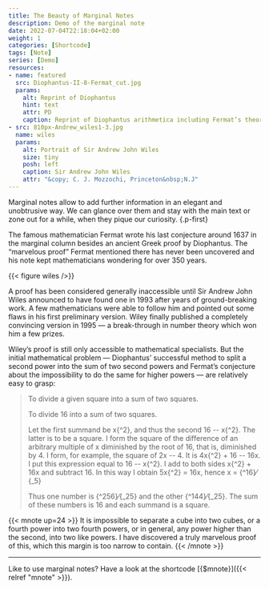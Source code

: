```yaml
---
title: The Beauty of Marginal Notes
description: Demo of the marginal note
date: 2022-07-04T22:18:04+02:00
weight: 1
categories: [Shortcode]
tags: [Note]
series: [Demo]
resources:
- name: featured
  src: Diophantus-II-8-Fermat_cut.jpg
  params:
    alt: Reprint of Diophantus
    hint: text
    attr: PD
    caption: Reprint of Diophantus arithmetica including Fermat’s theorem
- src: 810px-Andrew_wiles1-3.jpg
  name: wiles
  params:
    alt: Portrait of Sir Andrew John Wiles
    size: tiny
    posh: left 
    caption: Sir Andrew John Wiles
    attr: "&copy; C. J. Mozzochi, Princeton&nbsp;N.J"
---
```


Marginal notes allow to add further information in an elegant and unobtrusive way. We can glance over them and stay with the main text or zone out for a while, when they pique our curiosity.
{.p-first} <!--more-->

The famous mathematician Fermat wrote his last conjecture around 1637 in the marginal column besides an ancient Greek proof by Diophantus. The “marvelous proof” Fermat mentioned there has never been uncovered and his note kept mathematicians wondering for over 350 years.

{{< figure wiles />}}

A proof has been considered generally inaccessible until Sir Andrew John Wiles announced to have found one in 1993 after years of ground-breaking work. A few mathematicians were able to follow him and pointed out some flaws in his first preliminary version. Wiley finally published a completely convincing version in 1995 — a break-through in number theory which won him a few prizes.  

Wiley’s proof is still only accessible to mathematical specialists. But the initial mathematical problem — Diophantus’ successful method to split a second power into the sum of two second powers and Fermat’s conjecture about the impossibility to do the same for higher powers — are relatively easy to grasp:  

> To divide a given square into a sum of two squares.
>
> To divide 16 into a sum of two squares.
>
> Let the first summand be x{^2}, and thus the second 16 -- x{^2}. The latter is to be a square. I form the square of the difference of an arbitrary multiple of x diminished by the root of 16, that is, diminished by 4. I form, for example, the square of 2x -- 4. It is 4x{^2} + 16 -- 16x. I put this expression equal to 16 -- x{^2}. I add to both sides x{^2} + 16x and subtract 16. In this way I obtain 5x{^2} = 16x, hence x = {^16}&frasl;{_5}
>
> Thus one number is {^256}&frasl;{_25} and the other {^144}&frasl;{_25}. The sum of these numbers is 16 and each summand is a square.

{{< mnote up=24 >}}
It is impossible to separate a cube into two cubes, or a fourth power into two fourth powers, or in general, any power higher than the second, into two like powers. I have discovered a truly marvelous proof of this, which this margin is too narrow to contain.
{{< /mnote >}}

---

Like to use marginal notes? Have a look at the shortcode [{$mnote}]({{< relref "mnote" >}}).
